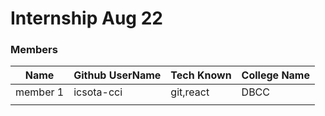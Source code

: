 # Internship Aug 22



### Members

| Name      | Github UserName |Tech Known| College Name |
|-----------|-----------------|----------|----------|
| member 1 | icsota-cci      |git,react| DBCC |
|           |                 |        |       |


